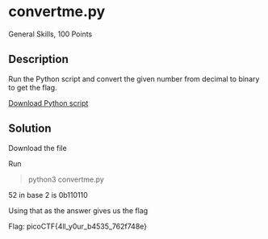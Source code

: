 # convertme.py
General Skills, 100 Points
## Description
Run the Python script and convert the given number from decimal to binary to get the flag. 

[Download Python script](https://artifacts.picoctf.net/c/30/convertme.py)
## Solution
Download the file

Run
>python3 convertme.py

52 in base 2 is 0b110110

Using that as the answer gives us the flag

Flag: picoCTF{4ll_y0ur_b4535_762f748e}
